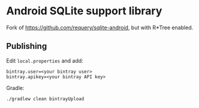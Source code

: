 # Android SQLite support library

Fork of https://github.com/requery/sqlite-android, but with R*Tree enabled.

## Publishing

Edit `local.properties` and add:

```
bintray.user=<your bintray user>
bintray.apikey=<your bintray API key>
```

Gradle:

```
./gradlew clean bintrayUpload
```
